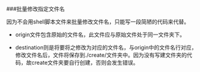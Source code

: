 ###批量修改指定文件名

因为不会用shell脚本文件来批量修改文件名，只能写一段简陋的代码来代替。

* origin文件包含原始的文件名，此文件应与原始文件处于同一文件夹下。

* destination则是将要将之修改为对应的文件名，与origin中的文件名行对应，修改文件名后，文件将保存到./create/文件夹中。因为没有写建文件夹的代码，故create文件夹要自行创建，否则会发生错误。
